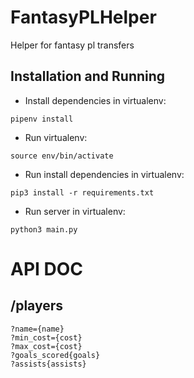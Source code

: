 # FantasyPLHelper
Helper for fantasy pl transfers


## Installation and Running

* Install dependencies in virtualenv: 
```
pipenv install
```

* Run virtualenv: 
```
source env/bin/activate
```


* Run install dependencies in virtualenv: 
```
pip3 install -r requirements.txt
```

* Run server in virtualenv: 
```
python3 main.py
```


# API DOC

## /players
```
?name={name}
?min_cost={cost}
?max_cost={cost}
?goals_scored{goals}
?assists{assists}
```
